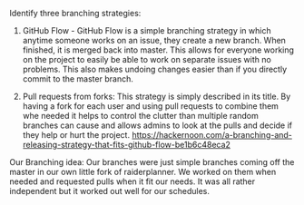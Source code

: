 Identify three branching strategies:

1. GitHub Flow - GitHub Flow is a simple branching strategy in which anytime someone works on an issue, they create a new branch.
When finished, it is merged back into master. This allows for everyone working on the project to easily be able to work on separate issues
with no problems. This also makes undoing changes easier than if you directly commit to the master branch.

2. Pull requests from forks: This strategy is simply described in its title. By having a fork for each user and using pull requests to combine them whe needed it helps to control the clutter than multiple random branches can cause and allows admins to look at the pulls and decide if they help or hurt the project. https://hackernoon.com/a-branching-and-releasing-strategy-that-fits-github-flow-be1b6c48eca2

Our Branching idea: Our branches were just simple branches coming off the master in our own little fork of raiderplanner. We worked on them when needed and requested pulls when it fit our needs. It was all rather independent but it worked out well for our schedules.
